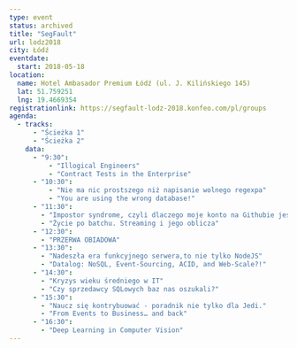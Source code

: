 ```yaml
---
type: event
status: archived
title: "SegFault"
url: lodz2018
city: Łódź
eventdate: 
  start: 2018-05-18
location:
  name: Hotel Ambasador Premium Łódź (ul. J. Kilińskiego 145)
  lat: 51.759251
  lng: 19.4669354
registrationlink: https://segfault-lodz-2018.konfeo.com/pl/groups
agenda:
  - tracks:
      - "Ścieżka 1"
      - "Ścieżka 2"
    data: 
      - "9:30":
          - "Illogical Engineers"
          - "Contract Tests in the Enterprise"
      - "10:30":
          - "Nie ma nic prostszego niż napisanie wolnego regexpa"
          - "You are using the wrong database!"
      - "11:30":
        - "Impostor syndrome, czyli dlaczego moje konto na Githubie jest puste"
        - "Życie po batchu. Streaming i jego oblicza"
      - "12:30":
        - "PRZERWA OBIADOWA"
      - "13:30":
        - "Nadeszła era funkcyjnego serwera,to nie tylko NodeJS"
        - "Datalog: NoSQL, Event-Sourcing, ACID, and Web-Scale?!"
      - "14:30":
        - "Kryzys wieku średniego w IT"
        - "Czy sprzedawcy SQLowych baz nas oszukali?"
      - "15:30":
        - "Naucz się kontrybuować - poradnik nie tylko dla Jedi."
        - "From Events to Business… and back"
      - "16:30":
        - "Deep Learning in Computer Vision"
---
```

